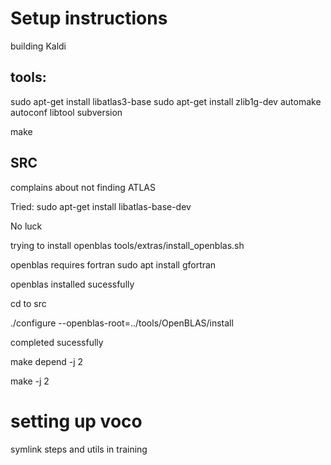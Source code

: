 # Setup instructions

building Kaldi

## tools:

sudo apt-get install libatlas3-base
sudo apt-get install zlib1g-dev automake autoconf libtool subversion


make

## SRC
complains about not finding ATLAS

Tried:
sudo apt-get install libatlas-base-dev

No luck

trying to install openblas
tools/extras/install_openblas.sh

openblas requires fortran
sudo apt install gfortran

openblas installed sucessfully

cd to src

./configure  --openblas-root=../tools/OpenBLAS/install

completed sucessfully

make depend -j 2

make -j 2


# setting up voco

symlink steps and utils in training


